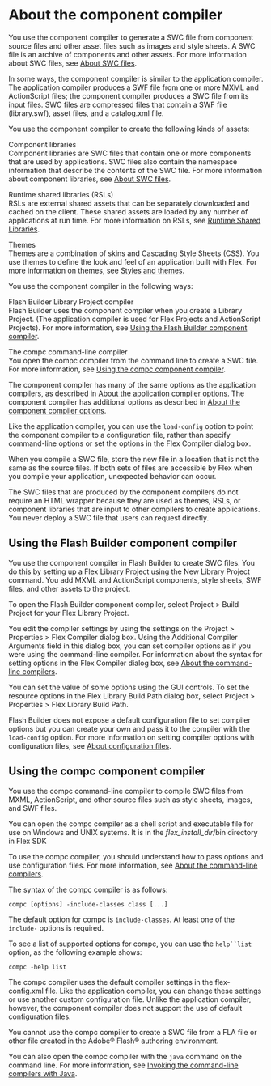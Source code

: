 # About the component compiler

You use the component compiler to generate a SWC file from component source
files and other asset files such as images and style sheets. A SWC file is an
archive of components and other assets. For more information about SWC files,
see [About SWC files](../about-swc-files.md).

In some ways, the component compiler is similar to the application compiler. The
application compiler produces a SWF file from one or more MXML and ActionScript
files; the component compiler produces a SWC file from its input files. SWC
files are compressed files that contain a SWF file (library.swf), asset files,
and a catalog.xml file.

You use the component compiler to create the following kinds of assets:

Component libraries  
Component libraries are SWC files that contain one or more components that are
used by applications. SWC files also contain the namespace information that
describe the contents of the SWC file. For more information about component
libraries, see [About SWC files](../about-swc-files.md).

Runtime shared libraries (RSLs)  
RSLs are external shared assets that can be separately downloaded and cached on
the client. These shared assets are loaded by any number of applications at run
time. For more information on RSLs, see
[Runtime Shared Libraries](../../../application-architecture/runtime-shared-libraries/index.md).

Themes  
Themes are a combination of skins and Cascading Style Sheets (CSS). You use
themes to define the look and feel of an application built with Flex. For more
information on themes, see
[Styles and themes](../../../enhancing-the-user-interface/styles-and-themes.md).

You use the component compiler in the following ways:

Flash Builder Library Project compiler  
Flash Builder uses the component compiler when you create a Library Project.
(The application compiler is used for Flex Projects and ActionScript Projects).
For more information, see
[Using the Flash Builder component compiler](./about-the-application-compilers.md#using-the-flash-builder-application-compiler).

The compc command-line compiler  
You open the compc compiler from the command line to create a SWC file. For more
information, see
[Using the compc component compiler](../using-compc-the-component-compiler/).

The component compiler has many of the same options as the application
compilers, as described in
[About the application compiler options](../using-mxmlc-the-application-compiler/about-the-application-compiler-options.md).
The component compiler has additional options as described in
[About the component compiler options](../using-compc-the-component-compiler/about-the-component-compiler-options.md).

Like the application compiler, you can use the `load-config` option to point the
component compiler to a configuration file, rather than specify command-line
options or set the options in the Flex Compiler dialog box.

When you compile a SWC file, store the new file in a location that is not the
same as the source files. If both sets of files are accessible by Flex when you
compile your application, unexpected behavior can occur.

The SWC files that are produced by the component compilers do not require an
HTML wrapper because they are used as themes, RSLs, or component libraries that
are input to other compilers to create applications. You never deploy a SWC file
that users can request directly.

## Using the Flash Builder component compiler

You use the component compiler in Flash Builder to create SWC files. You do this
by setting up a Flex Library Project using the New Library Project command. You
add MXML and ActionScript components, style sheets, SWF files, and other assets
to the project.

To open the Flash Builder component compiler, select Project \> Build Project
for your Flex Library Project.

You edit the compiler settings by using the settings on the Project \>
Properties \> Flex Compiler dialog box. Using the Additional Compiler Arguments
field in this dialog box, you can set compiler options as if you were using the
command-line compiler. For information about the syntax for setting options in
the Flex Compiler dialog box, see
[About the command-line compilers](../about-the-command-line-compilers/index.md).

You can set the value of some options using the GUI controls. To set the
resource options in the Flex Library Build Path dialog box, select Project \>
Properties \> Flex Library Build Path.

Flash Builder does not expose a default configuration file to set compiler
options but you can create your own and pass it to the compiler with the
`load-config` option. For more information on setting compiler options with
configuration files, see
[About configuration files](../about-configuration-files/index.md).

## Using the compc component compiler

You use the compc command-line compiler to compile SWC files from MXML,
ActionScript, and other source files such as style sheets, images, and SWF
files.

You can open the compc compiler as a shell script and executable file for use on
Windows and UNIX systems. It is in the _flex_install_dir_/bin directory in Flex
SDK

To use the compc compiler, you should understand how to pass options and use
configuration files. For more information, see
[About the command-line compilers](../about-the-command-line-compilers/index.md).

The syntax of the compc compiler is as follows:

    compc [options] -include-classes class [...]

The default option for compc is `include-classes`. At least one of the
`include-` options is required.

To see a list of supported options for compc, you can use the ` help``list `
option, as the following example shows:

    compc -help list

The compc compiler uses the default compiler settings in the flex-config.xml
file. Like the application compiler, you can change these settings or use
another custom configuration file. Unlike the application compiler, however, the
component compiler does not support the use of default configuration files.

You cannot use the compc compiler to create a SWC file from a FLA file or other
file created in the Adobe® Flash® authoring environment.

You can also open the compc compiler with the `java` command on the command
line. For more information, see
[Invoking the command-line compilers with Java](../about-the-command-line-compilers/invoking-the-command-line-compilers-with-java.md).
